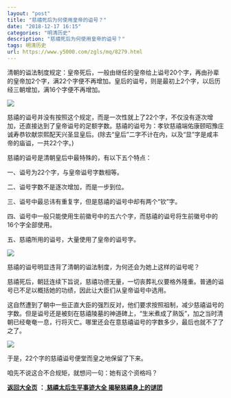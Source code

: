 ```yaml
---
layout: "post"
title: "慈禧死后为何使用皇帝的谥号？"
date: "2018-12-17 16:15"
categories: "明清历史"
description: "慈禧死后为何使用皇帝的谥号？"
tags: 明清历史
url: https://www.y5000.com/zgls/mq/8279.html
---
```






清朝的谥法制度规定：皇帝死后，一般由继任的皇帝给上谥号20个字，再由孙辈的皇帝加2个字，满22个字便不再增加。皇后的谥号，则是最初上2个字，以后历经三朝增加，满16个字便不再增加。

![](https://img.y5000.com/uploads/allimg/161226/143G01250-0.jpg)

慈禧的谥号并没有按照这个规定，而是一次性就上了22个字，不仅没有逐次增加，还直接达到了皇帝谥号的足额字数。慈禧的谥号为：孝钦慈禧端佑康颐昭豫庄诚寿恭钦献崇熙配天兴圣显皇后。(除去“皇后”二字不计在内，以及“显”字是咸丰帝的庙谥，一共22个字。)

慈禧的谥号是清朝皇后中最特殊的，有以下五个特点：

一、谥号为22个字，与皇帝谥号字数相等。

二、谥号字数不是逐次增加，而是一步到位。

三、谥号中最忌讳有重复字，但是慈禧的谥号中却有两个“钦”字。

四、谥号中一般只能使用生前徽号中的五六个字，而慈禧的谥号将生前徽号中的16个字全部使用。

五、慈禧所用的谥号，大量使用了皇帝的谥号字。

![](https://img.y5000.com/uploads/allimg/161226/143G0N05-1.jpg)

慈禧的谥号明显违背了清朝的谥法制度，为何还会为她上这样的谥号呢？

慈禧死后，朝廷连续下旨说，慈禧功德无量，一切丧葬礼仪要格外隆重。普通的谥号已不足以概括她的功绩，因此让大臣们从皇帝谥号中选用。

这自然遭到了朝中一些正直大臣的强烈反对，他们要求按照祖制，减少慈禧谥号的字数。但是谥号还是被刻在慈禧陵墓的神道碑上，“生米煮成了熟饭”，加之当时清朝已经奄奄一息，行将灭亡。哪里还会在意慈禧谥号的字数多少，最后也就不了了之了。

![](https://img.y5000.com/uploads/allimg/161226/143G0Ca-2.jpg)

于是，22个字的慈禧谥号便堂而皇之地保留了下来。

咱先不说这合不合规矩，就想问一句：她有这个资格吗？

**[返回大全页](https://www.y5000.com/zgls/mq/17886.html)** **：**[ **慈禧太后生平事迹大全
揭秘慈禧身上的谜团**](https://www.y5000.com/zgls/mq/17886.html)
